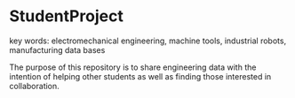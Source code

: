# StudentProject
key words: electromechanical engineering, machine tools, industrial robots, manufacturing data bases

The purpose of this repository is to share engineering data with the intention of helping other students as well as finding those interested in collaboration.

